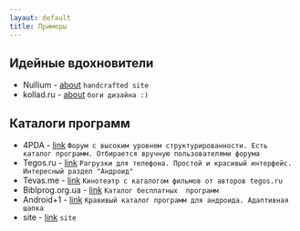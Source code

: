 ```yaml
---
layaut: default
title: Примеры
---
```


## Идейные вдохновители
* Nullium - [about](http://nullium.com/about/)
`handcrafted site`
* kollad.ru - [about](http://kollad.ru)
`боги дизайна :)`


## Каталоги программ
* 4PDA - [link](http://4pda.ru/forum/index.php?act=idx)
`Форум с высоким уровнем структурированности. Есть каталог программ. Отбирается вручную пользователями форума`
* Tegos.ru - [link](http://tegos.kz/zagruzki/zagruzki.xhtml)
`Pагрузки для телефона. Простой и красивый интерфейс. Интересный раздел "Андроид"`
* Tevas.me - [link](http://tevas.me/)
`Кинотеатр с каталогом фильмов от авторов tegos.ru`
* Biblprog.org.ua - [link](https://biblprog.org.ua/ru/)
`Каталог бесплатных  программ`
* Android+1 - [link](https://www.androidp1.com//)
`Кравивый каталог программ для андроида. Адаптивная шапка`
* site - [link](http://)
`site`

